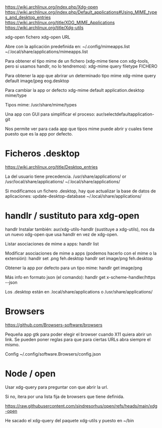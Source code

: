 <https://wiki.archlinux.org/index.php/Xdg-open>
<https://wiki.archlinux.org/index.php/Default_applications#Using_MIME_types_and_desktop_entries>
<https://wiki.archlinux.org/title/XDG_MIME_Applications>
<https://wiki.archlinux.org/title/Xdg-utils>

xdg-open fichero
xdg-open URL

Abre con la aplicación predefinida en:
~/.config/mimeapps.list
~/.local/share/applications/mimeapps.list

Para obtener el tipo mime de un fichero (xdg-mime tiene con xdg-tools, pero si usamos handlr, no lo tendremos):
xdg-mime query filetype FICHERO

Para obtener la app que abrirar un determinado tipo mime
xdg-mime query default image/jpeg
eog.desktop

Para cambiar la app or defecto
xdg-mime default application.desktop mime/type

Tipos mime:
/usr/share/mime/types

Una app con GUI para simplificar el proceso:
aur/selectdefaultapplication-git

Nos permite ver para cada app que tipos mime puede abrir y cuales tiene puesto que es la app por defecto.

# Ficheros .desktop
<https://wiki.archlinux.org/title/Desktop_entries>

La del usuario tiene precedencia.
/usr/share/applications/ or /usr/local/share/applications/
~/.local/share/applications/

Si modificamos un fichero .desktop, hay que actualizar la base de datos de aplicaciones:
update-desktop-database ~/.local/share/applications/

# handlr / sustituto para xdg-open

handlr
Instalar también: aur/xdg-utils-handlr (sustituye a xdg-utils), nos da un nuevo xdg-open que usa handlr en vez de xdg-open.

Listar asociaciones de mime a apps:
handlr list

Modificar asociaciones de mime a apps (podemos hacerlo con el mime o la extensión):
handlr set .png feh.desktop
handlr set image/png feh.desktop

Obtener la app por defecto para un tipo mime:
handlr get image/png

Más info en formato json (el comando):
handlr get x-scheme-handler/https --json

Los .desktop están en .local/share/applications o /usr/share/applications/

# Browsers
<https://github.com/Browsers-software/browsers>

Pequeña app gtk para poder elegir el browser cuando X11 quiera abrir un link.
Se pueden poner reglas para que para ciertas URLs abra siempre el mismo.

Config
~/.config/software.Browsers/config.json

# Node / open

Usar xdg-query para preguntar con que abrir la url.

Si no, itera por una lista fija de browsers que tiene definida.

<https://raw.githubusercontent.com/sindresorhus/open/refs/heads/main/xdg-open>

He sacado el xdg-query del paquete xdg-utils y puesto en ~/bin
